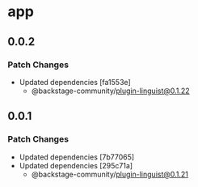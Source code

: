# app

## 0.0.2

### Patch Changes

- Updated dependencies [fa1553e]
  - @backstage-community/plugin-linguist@0.1.22

## 0.0.1

### Patch Changes

- Updated dependencies [7b77065]
- Updated dependencies [295c71a]
  - @backstage-community/plugin-linguist@0.1.21
